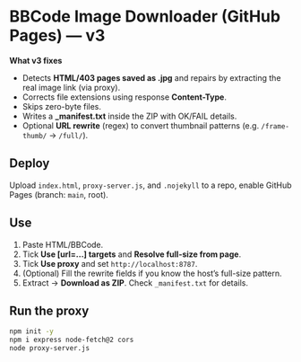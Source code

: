 # BBCode Image Downloader (GitHub Pages) — v3

**What v3 fixes**
- Detects **HTML/403 pages saved as .jpg** and repairs by extracting the real image link (via proxy).
- Corrects file extensions using response **Content-Type**.
- Skips zero-byte files.
- Writes a **_manifest.txt** inside the ZIP with OK/FAIL details.
- Optional **URL rewrite** (regex) to convert thumbnail patterns (e.g. `/frame-thumb/` → `/full/`).

## Deploy
Upload `index.html`, `proxy-server.js`, and `.nojekyll` to a repo, enable GitHub Pages (branch: `main`, root).

## Use
1. Paste HTML/BBCode.
2. Tick **Use [url=...] targets** and **Resolve full-size from page**.
3. Tick **Use proxy** and set `http://localhost:8787`.
4. (Optional) Fill the rewrite fields if you know the host’s full-size pattern.
5. Extract → **Download as ZIP**. Check `_manifest.txt` for details.

## Run the proxy
```bash
npm init -y
npm i express node-fetch@2 cors
node proxy-server.js
```
